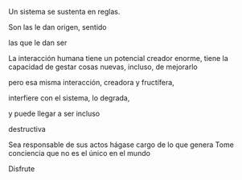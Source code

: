 Un sistema se sustenta en reglas.

Son las le dan origen, sentido

las que le dan ser

La interacción humana tiene un potencial creador enorme,
tiene la capacidad de gestar cosas nuevas,
incluso, de mejorarlo


pero esa misma interacción, creadora y fructífera,

interfiere con el sistema, lo degrada,

y puede llegar a ser incluso

destructiva



Sea responsable de sus actos
hágase cargo de lo que genera
Tome conciencia que no es el único en el mundo

Disfrute





